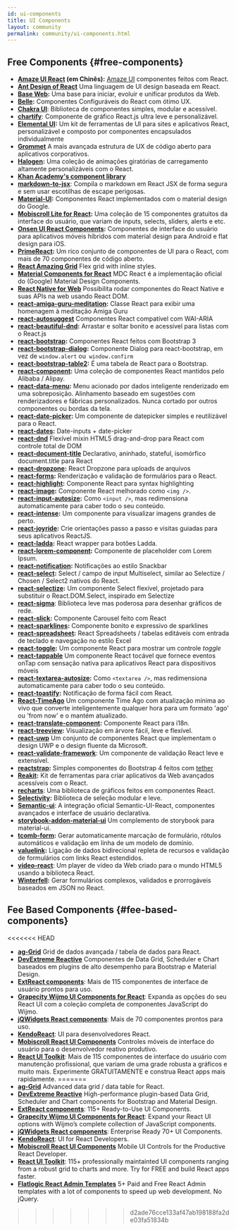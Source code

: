 ```yaml
---
id: ui-components
title: UI Components
layout: community
permalink: community/ui-components.html
---
```


## Free Components {#free-components}
* **[Amaze UI React](https://github.com/amazeui/amazeui-react) (em Chinês):** [Amaze UI](https://github.com/allmobilize/amazeui) componentes feitos com React.
* **[Ant Design of React](https://github.com/ant-design/ant-design)** Uma linguagem de UI design baseada em React.
* **[Base Web](http://baseweb.design):** Uma base para iniciar, evoluir e unificar produtos da Web.
* **[Belle](https://github.com/nikgraf/belle/):** Componentes Configuráveis do React ​​com ótimo UX.
* **[Chakra UI](https://chakra-ui.com/)**: Biblioteca de componentes simples, modular e acessível.
* **[chartify](https://github.com/kirillstepkin/chartify)**: Componente de gráfico React.js ultra leve e personalizável.
* **[Elemental UI](http://elemental-ui.com):** Um kit de ferramentas de UI para sites e aplicativos React, personalizável e composto por componentes encapsulados individualmente
* **[Grommet](https://grommet.io/)** A mais avançada estrutura de UX de código aberto para aplicativos corporativos.
* **[Halogen](https://yuanyan.github.io/halogen/):** Uma coleção de animações giratórias de carregamento altamente personalizáveis ​​com o React.
* **[Khan Academy's component library](https://khan.github.io/react-components/)**
* **[markdown-to-jsx](https://www.npmjs.com/package/markdown-to-jsx)**: Compila o markdown em React JSX de forma segura e sem usar escotilhas de escape perigosas.
* **[Material-UI](https://material-ui.com/):** Componentes React implementados com o material design do Google.
* **[Mobiscroll Lite for React](https://mobiscroll.com/forms/react):** Uma coleção de 15 componentes gratuitos da interface do usuário, que variam de inputs, selects, sliders, alerts e etc.
* **[Onsen UI React Components](https://onsen.io/v2/react.html):** Componentes de interface do usuário para aplicativos móveis híbridos com material design para Android e flat design para iOS.
* **[PrimeReact](https://www.primefaces.org/primereact/):** Um rico conjunto de componentes de UI para o React, com mais de 70 componentes de código aberto.
* **[React Amazing Grid](https://github.com/Amazing-Space-Invader/react-amazing-grid)** Flex grid with inline styles.
* **[Material Components for React](https://github.com/material-components/material-components-web-react)** MDC React é a implementação oficial do (Google) Material Design Components.
* **[React Native for Web](https://github.com/necolas/react-native-web)** Possibilita rodar componentes do React Native e suas APIs na web usando React DOM.
* **[react-amiga-guru-meditation](https://github.com/gfazioli/react-amiga-guru-meditation):** Classe React para exibir uma homenagem à meditação Amiga Guru
* **[react-autosuggest](https://github.com/moroshko/react-autosuggest)** Componentes React compatível com WAI-ARIA
* **[react-beautiful-dnd](https://github.com/atlassian/react-beautiful-dnd):** Arrastar e soltar bonito e acessível para listas com o React.js
* **[react-bootstrap](https://github.com/stevoland/react-bootstrap):** Componentes React feitos com Bootstrap 3
* **[react-bootstrap-dialog](https://github.com/akiroom/react-bootstrap-dialog):** Componente Dialog para react-bootstrap, em vez de `window.alert` ou` window.confirm`
* **[react-bootstrap-table2](https://github.com/react-bootstrap-table/react-bootstrap-table2):** É uma tabela de React para o Bootstrap.
* **[react-component](https://github.com/react-component/):** Uma coleção de componentes React mantidos pelo Alibaba / Alipay.
* **[react-data-menu](https://github.com/dkozar/react-data-menu):** Menu acionado por dados inteligente renderizado em uma sobreposição. Alinhamento baseado em sugestões com renderizadores e fábricas personalizados. Nunca cortado por outros componentes ou bordas da tela.
* **[react-date-picker](https://github.com/Hacker0x01/react-datepicker):** Um componente de datepicker simples e reutilizável para o React.
* **[react-dates](https://github.com/OpusCapita/react-dates):** Date-inputs + date-picker
* **[react-dnd](https://github.com/gaearon/react-dnd)** Flexível mixin HTML5 drag-and-drop para React com controle total de DOM
* **[react-document-title](https://github.com/gaearon/react-document-title)** Declarativo, aninhado, stateful, isomórfico document.title para React
* **[react-dropzone](https://github.com/felixrieseberg/React-Dropzone):** React Dropzone para uploads de arquivos
* **[react-forms](https://prometheusresearch.github.io/react-forms/):** Renderização e validação de formulários para o React.
* **[react-highlight](https://github.com/akiran/react-highlight):** Componente React para syntax highlighting
* **[react-image](https://github.com/mbrevda/react-image):** Componente React melhorado como `<img />`.
* **[react-input-autosize](https://github.com/JedWatson/react-input-autosize):** Como `<input />`, mas redimensiona automaticamente para caber todo o seu conteúdo.
* **[react-intense](https://github.com/brycedorn/react-intense):** Um componente para visualizar imagens grandes de perto.
* **[react-joyride](https://github.com/gilbarbara/react-joyride):** Crie orientações passo a passo e visitas guiadas para seus aplicativos ReactJS.
* **[react-ladda](https://github.com/jsdir/react-ladda):** React wrapper para botões Ladda.
* **[react-lorem-component](https://github.com/martinandert/react-lorem-component):** Componente de placeholder com Lorem Ipsum.
* **[react-notification](https://github.com/pburtchaell/react-notification):** Notificações ao estilo Snackbar
* **[react-select](https://github.com/JedWatson/react-select):** Select / campo de input Multiselect, similar ao Selectize / Chosen / Select2 nativos do React.
* **[react-selectize](https://furqanzafar.github.io/react-selectize/):** Um componente Select flexível, projetado para substituir o React.DOM.Select, inspirado em Selectize
* **[react-sigma](https://www.npmjs.com/package/react-sigma)**: Biblioteca leve mas poderosa para desenhar gráficos de rede.
* **[react-slick](https://github.com/akiran/react-slick):** Componente Carousel feito com React
* **[react-sparklines](https://borisyankov.github.io/react-sparklines/):** Componente bonito e expressivo de sparklines
* **[react-spreadsheet](https://github.com/felixrieseberg/React-Spreadsheet-Component):** React Spreadsheets / tabelas editáveis ​​com entrada de teclado e navegação no estilo Excel
* **[react-toggle](https://github.com/gfazioli/react-toggle):** Um componente React para mostrar um controle _toggle_
* **[react-tappable](https://github.com/JedWatson/react-tappable)** Um componente React tocável que fornece eventos onTap com sensação nativa para aplicativos React para dispositivos móveis
* **[react-textarea-autosize](https://github.com/andreypopp/react-textarea-autosize):** Como `<textarea />`, mas redimensiona automaticamente para caber todo o seu conteúdo.
* **[react-toastify](https://github.com/fkhadra/react-toastify):** Notificação de forma fácil com React.
* **[React-TimeAgo](https://www.npmjs.org/package/react-timeago)** Um componente Time Ago com atualização mínima ao vivo que converte inteligentemente qualquer hora para um formato 'ago' ou 'from now' e o mantém atualizado.
* **[react-translate-component](https://github.com/martinandert/react-translate-component):** Componente React para i18n.
* **[react-treeview](https://github.com/chenglou/react-treeview):** Visualização em árvore fácil, leve e flexível.
* **[react-uwp](https://www.react-uwp.com)** Um conjunto de componentes React que implementam o design UWP e o design fluente da Microsoft.
* **[react-validate-framework](https://github.com/MinJieLiu/react-validate-framework)**: Um componente de validação React leve e extensível.
* **[reactstrap](https://reactstrap.github.io/):** Simples componentes do  Bootstrap 4 feitos com [tether](http://tether.io/)
* **[Reakit](https://reakit.io/):** Kit de ferramentas para criar aplicativos da Web avançados acessíveis com o React.
* **[recharts](https://github.com/recharts/recharts)**: Uma biblioteca de gráficos feitos em componentes React.
* **[Selectivity](https://arendjr.github.io/selectivity/):** Biblioteca de seleção modular e leve.
* **[Semantic-ui](https://react.semantic-ui.com/)**: A integração oficial Semantic-UI-React, componentes avançados e interface de usuário declarativa.
* **[storybook-addon-material-ui](https://github.com/sm-react/storybook-addon-material-ui)** Um complemento de storybook para material-ui.
* **[tcomb-form](https://github.com/gcanti/tcomb-form):** Gerar automaticamente marcação de formulário, rótulos automáticos e validação em linha de um modelo de domínio.
* **[valuelink](https://github.com/Volicon/valuelink):** Ligação de dados bidirecional repleta de recursos e validação de formulários com links React estendidos.
* **[video-react](https://github.com/video-react/video-react)**: Um player de vídeo da Web criado para o mundo HTML5 usando a biblioteca React.
* **[Winterfell](https://github.com/andrewhathaway/Winterfell):** Gerar formulários complexos, validados e prorrogáveis ​​baseados em JSON no React.

## Fee Based Components {#fee-based-components}

<<<<<<< HEAD
* **[ag-Grid](https://www.ag-grid.com)** Grid de dados avançada / tabela de dados para React.
* **[DevExtreme Reactive](https://devexpress.github.io/devextreme-reactive/react/)** Componentes de Data Grid, Scheduler e Chart baseados em plugins de alto desempenho para Bootstrap e Material Design.
* **[ExtReact components](https://www.sencha.com/products/extreact//)**: Mais de 115 componentes de interface de usuário prontos para uso.
* **[Grapecity Wijmo UI Components for React](https://www.grapecity.com/en/react/)**: Expanda as opções do seu React UI com a coleção completa de componentes JavaScript do Wijmo.
* **[jQWidgets React components](https://www.jqwidgets.com/react/)**: Mais de 70 componentes prontos para uso.
* **[KendoReact](https://www.telerik.com/kendo-react-ui/)**: UI para desenvolvedores React.
* **[Mobiscroll React UI Components](https://mobiscroll.com/react)** Controles móveis de interface do usuário para o desenvolvedor reativo produtivo.
* **[React UI Toolkit](https://react-ui-tools.com/)**: Mais de 115 componentes de interface do usuário com manutenção profissional, que variam de uma grade robusta a gráficos e muito mais. Experimente GRATUITAMENTE e construa React apps mais rapidamente.
=======
* **[ag-Grid](https://www.ag-grid.com)** Advanced data grid / data table for React.
* **[DevExtreme Reactive](https://devexpress.github.io/devextreme-reactive/react/)** High-performance plugin-based Data Grid, Scheduler and Chart components for Bootstrap and Material Design.
* **[ExtReact components](https://www.sencha.com/products/extreact//)**: 115+ Ready-to-Use UI Components.
* **[Grapecity Wijmo UI Components for React](https://www.grapecity.com/en/react/)**: Expand your React UI options with Wijmo’s complete collection of JavaScript components.
* **[jQWidgets React components](https://www.jqwidgets.com/react/)**: Enterprise Ready 70+ UI Components.
* **[KendoReact](https://www.telerik.com/kendo-react-ui/)**: UI for React Developers.
* **[Mobiscroll React UI Components](https://mobiscroll.com/react)** Mobile UI Controls for the Productive React Developer.
* **[React UI Toolkit](https://react-ui-tools.com/)**: 115+ professionally maintainted UI components ranging from a robust grid to charts and more. Try for FREE and build React apps faster.
* **[Flatlogic React Admin Templates](https://flatlogic.com/templates/react)** 5+ Paid and Free React Admin templates with a lot of components to speed up web development. No jQuery.
>>>>>>> d2ade76cce133af47ab198188fa2de03fa51834b
